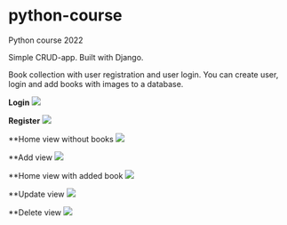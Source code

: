 # python-course
Python course 2022

Simple CRUD-app. Built with Django. 

Book collection with user registration and user login. You can create user, login and add books with images to a database. 

**Login**
<img src="https://pythonweppipalvelu.files.wordpress.com/2022/05/image-34.png">


**Register**
<img src="https://pythonweppipalvelu.files.wordpress.com/2022/05/image-27.png">


**Home view without books
<img src="https://pythonweppipalvelu.files.wordpress.com/2022/05/image-28.png">


**Add view
<img src="https://pythonweppipalvelu.files.wordpress.com/2022/05/image-29.png">


**Home view with added book
<img src="https://pythonweppipalvelu.files.wordpress.com/2022/05/image-30.png">


**Update view
<img src="https://pythonweppipalvelu.files.wordpress.com/2022/05/image-31.png">

**Delete view
<img src="https://pythonweppipalvelu.files.wordpress.com/2022/05/image-31.png">
